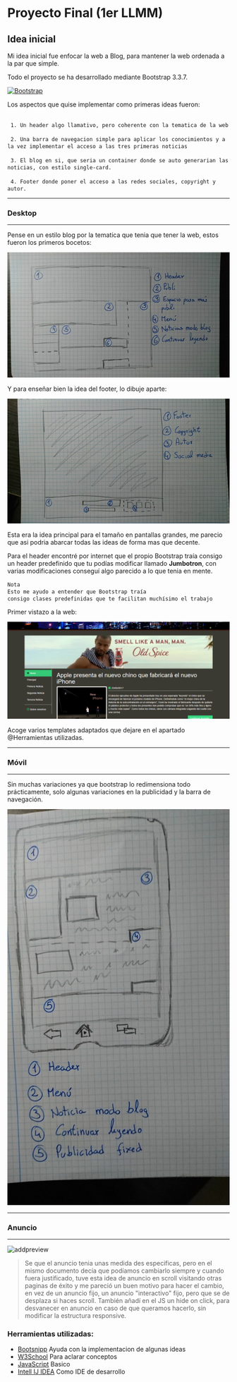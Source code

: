 # Proyecto Final (1er LLMM)

## Idea inicial

 Mi idea inicial fue enfocar la web a Blog, para mantener la web ordenada a la par que simple.
 
 Todo el proyecto se ha desarrollado mediante Bootstrap 3.3.7.

[![Bootstrap](http://www.ironsummitmedia.com/blog/wp-content/uploads/2013/08/bootstrap.jpg)](http://getbootstrap.com/)

Los aspectos que quise implementar como primeras ideas fueron:

```

 1. Un header algo llamativo, pero coherente con la tematica de la web
     
 2. Una barra de navegacion simple para aplicar los conocimientos y a la vez implementar el acceso a las tres primeras noticias
 
 3. El blog en si, que seria un container donde se auto generarian las noticias, con estilo single-card. 
 
 4. Footer donde poner el acceso a las redes sociales, copyright y autor.

```

-------

### Desktop

-----------
Pense en un estilo blog por la tematica que tenia que tener la web, estos fueron los primeros bocetos:

![preview-desktop1](https://github.com/Dualvic/Lenguaje-de-Marcas/blob/master/NewsLLMM/data/desktop-preview1.png?raw=true)

Y para enseñar bien la idea del footer, lo dibuje aparte:

![preview-desktop2](https://github.com/Dualvic/Lenguaje-de-Marcas/blob/master/NewsLLMM/data/desktop-preview2.png?raw=true)

Esta era la idea principal para el tamaño en pantallas grandes, me parecio que asi podria abarcar todas las ideas de forma mas que decente.

Para el header encontré por internet que el propio Bootstrap traía consigo un header predefinido que tu podías modificar llamado **Jumbotron**, con varias modificaciones conseguí algo parecido a lo que tenia en mente. 

``` 
Nota
Esto me ayudo a entender que Bootstrap traía 
consigo clases predefinidas que te facilitan muchísimo el trabajo
```
Primer vistazo a la web:

![enter image description here](https://github.com/Dualvic/Lenguaje-de-Marcas/blob/master/NewsLLMM/data/first-look.png?raw=true)

Acoge varios templates adaptados que dejare en el apartado @Herramientas utilizadas.


-------

### Móvil

-----------

Sin muchas variaciones ya que bootstrap lo redimensiona todo prácticamente, solo algunas variaciones en la publicidad y la barra de navegación.

![mobile-preview](https://github.com/Dualvic/Lenguaje-de-Marcas/blob/master/NewsLLMM/data/mobile-preview.jpg?raw=true)

---------

### Anuncio

--------------

![addpreview](https://github.com/Dualvic/Lenguaje-de-Marcas/blob/master/NewsLLMM/data/add-preview.gif?raw=true)

> Se que el anuncio tenia unas medida des especificas, pero en el mismo documento decía que podíamos cambiarlo siempre y cuando fuera justificado, tuve esta idea de anuncio en scroll visitando otras paginas de éxito y me pareció un buen motivo para hacer el cambio, en vez de un anuncio fijo, un anuncio "interactivo" fijo, pero que se de desplaza si haces scroll.  También  añadí en el JS un hide on click, para desvanecer en anuncio en caso de que queramos hacerlo, sin modificar la estructura responsive.

### Herramientas utilizadas:

 * [Bootsnipp](https://bootsnipp.com/) Ayuda con la implementacion de algunas ideas
 * [W3School](https://www.w3schools.com/) Para aclarar conceptos
 * [JavaScript](https://www.javascript.com/) Basico
 * [Intell IJ IDEA](https://www.jetbrains.com/idea/) Como IDE de desarrollo

